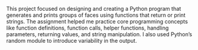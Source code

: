 This project focused on designing and creating a Python program that generates and prints groups of faces using functions that return or print strings. The assignment helped me practice core programming concepts like function definitions, function calls, helper functions, handling parameters, returning values, and string manipulation. I also used Python’s random module to introduce variability in the output.
